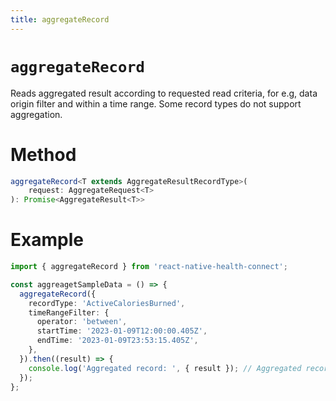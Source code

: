 ```yaml
---
title: aggregateRecord
---
```


# `aggregateRecord`

Reads aggregated result according to requested read criteria, for e.g, data origin filter and within a time range. Some record types do not support aggregation.

# Method

```ts
aggregateRecord<T extends AggregateResultRecordType>(
    request: AggregateRequest<T>
): Promise<AggregateResult<T>>
```

# Example

```ts
import { aggregateRecord } from 'react-native-health-connect';

const aggreagetSampleData = () => {
  aggregateRecord({
    recordType: 'ActiveCaloriesBurned',
    timeRangeFilter: {
      operator: 'between',
      startTime: '2023-01-09T12:00:00.405Z',
      endTime: '2023-01-09T23:53:15.405Z',
    },
  }).then((result) => {
    console.log('Aggregated record: ', { result }); // Aggregated record:  {"result": {"dataOrigins": ["com.healthconnectexample"], "inCalories": 15000000, "inJoules": 62760000.00989097, "inKilocalories": 15000, "inKilojoules": 62760.00000989097}}
  });
};
```
